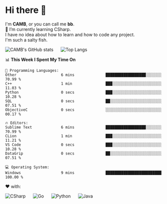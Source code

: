 # Hi there 👋
<!--
**CAMB-dev/CAMB-dev** is a ✨ _special_ ✨ repository because its `README.md` (this file) appears on your GitHub profile.

Here are some ideas to get you started:

- 🔭 I’m currently working on ...
- 🌱 I’m currently learning ...
- 👯 I’m looking to collaborate on ...
- 🤔 I’m looking for help with ...
- 💬 Ask me about ...
- 📫 How to reach me: ...
- 😄 Pronouns: ...
- ⚡ Fun fact: ...
-->
 I'm **CAMB**, or you can call me **bb**.  
 🌱 I’m currently learning CSharp.  
 I have no idea about how to learn and how to code any project.  
 I'm such a salty fish.
 
 
![CAMB's GitHub stats](https://github-readme-stats.vercel.app/api?username=CAMB-dev&show_icons=true&theme=tokyonight)
&nbsp;&nbsp;&nbsp;&nbsp;
![Top Langs](https://github-readme-stats.vercel.app/api/top-langs/?username=CAMB-dev&langs_count=5&theme=tokyonight)


<!--START_SECTION:waka-->
📊 **This Week I Spent My Time On** 

```text
💬 Programming Languages: 
Other                    6 mins              ██████████████████░░░░░░░   70.99 % 
C++                      1 min               ███░░░░░░░░░░░░░░░░░░░░░░   11.03 % 
Python                   0 secs              ███░░░░░░░░░░░░░░░░░░░░░░   10.28 % 
SQL                      0 secs              ██░░░░░░░░░░░░░░░░░░░░░░░   07.51 % 
ObjectiveC               0 secs              ░░░░░░░░░░░░░░░░░░░░░░░░░   00.17 % 

🔥 Editors: 
Sublime Text             6 mins              ██████████████████░░░░░░░   70.99 % 
CLion                    1 min               ███░░░░░░░░░░░░░░░░░░░░░░   11.21 % 
VS Code                  0 secs              ███░░░░░░░░░░░░░░░░░░░░░░   10.28 % 
DataGrip                 0 secs              ██░░░░░░░░░░░░░░░░░░░░░░░   07.51 % 

💻 Operating System: 
Windows                  9 mins              █████████████████████████   100.00 % 
```


<!--END_SECTION:waka-->


❤ with:

![CSharp](https://img.shields.io/badge/CSharp-%23512BD4?style=for-the-badge&logo=.net)
&nbsp;&nbsp;&nbsp;&nbsp;
![Go](https://img.shields.io/badge/Go-000000?style=for-the-badge&logo=go)
&nbsp;&nbsp;&nbsp;&nbsp;
![Python](https://img.shields.io/badge/Python-000000?style=for-the-badge&logo=python)
&nbsp;&nbsp;&nbsp;&nbsp;
![Java](https://img.shields.io/badge/Java-964B00?style=for-the-badge&logo=openjdk)
